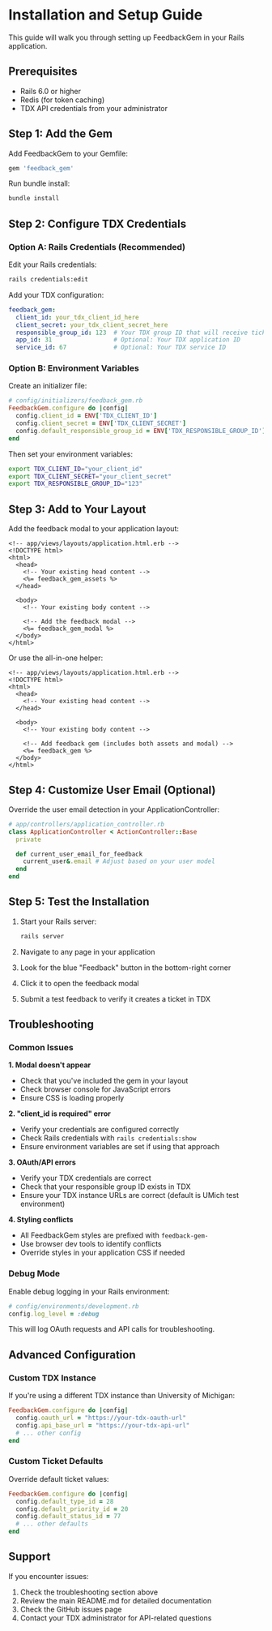 # Installation and Setup Guide

This guide will walk you through setting up FeedbackGem in your Rails application.

## Prerequisites

- Rails 6.0 or higher
- Redis (for token caching)
- TDX API credentials from your administrator

## Step 1: Add the Gem

Add FeedbackGem to your Gemfile:

```ruby
gem 'feedback_gem'
```

Run bundle install:

```bash
bundle install
```

## Step 2: Configure TDX Credentials

### Option A: Rails Credentials (Recommended)

Edit your Rails credentials:

```bash
rails credentials:edit
```

Add your TDX configuration:

```yaml
feedback_gem:
  client_id: your_tdx_client_id_here
  client_secret: your_tdx_client_secret_here
  responsible_group_id: 123  # Your TDX group ID that will receive tickets
  app_id: 31                 # Optional: Your TDX application ID
  service_id: 67             # Optional: Your TDX service ID
```

### Option B: Environment Variables

Create an initializer file:

```ruby
# config/initializers/feedback_gem.rb
FeedbackGem.configure do |config|
  config.client_id = ENV['TDX_CLIENT_ID']
  config.client_secret = ENV['TDX_CLIENT_SECRET']
  config.default_responsible_group_id = ENV['TDX_RESPONSIBLE_GROUP_ID'].to_i
end
```

Then set your environment variables:

```bash
export TDX_CLIENT_ID="your_client_id"
export TDX_CLIENT_SECRET="your_client_secret"
export TDX_RESPONSIBLE_GROUP_ID="123"
```

## Step 3: Add to Your Layout

Add the feedback modal to your application layout:

```erb
<!-- app/views/layouts/application.html.erb -->
<!DOCTYPE html>
<html>
  <head>
    <!-- Your existing head content -->
    <%= feedback_gem_assets %>
  </head>

  <body>
    <!-- Your existing body content -->

    <!-- Add the feedback modal -->
    <%= feedback_gem_modal %>
  </body>
</html>
```

Or use the all-in-one helper:

```erb
<!-- app/views/layouts/application.html.erb -->
<!DOCTYPE html>
<html>
  <head>
    <!-- Your existing head content -->
  </head>

  <body>
    <!-- Your existing body content -->

    <!-- Add feedback gem (includes both assets and modal) -->
    <%= feedback_gem %>
  </body>
</html>
```

## Step 4: Customize User Email (Optional)

Override the user email detection in your ApplicationController:

```ruby
# app/controllers/application_controller.rb
class ApplicationController < ActionController::Base
  private

  def current_user_email_for_feedback
    current_user&.email # Adjust based on your user model
  end
end
```

## Step 5: Test the Installation

1. Start your Rails server:
   ```bash
   rails server
   ```

2. Navigate to any page in your application

3. Look for the blue "Feedback" button in the bottom-right corner

4. Click it to open the feedback modal

5. Submit a test feedback to verify it creates a ticket in TDX

## Troubleshooting

### Common Issues

**1. Modal doesn't appear**
- Check that you've included the gem in your layout
- Check browser console for JavaScript errors
- Ensure CSS is loading properly

**2. "client_id is required" error**
- Verify your credentials are configured correctly
- Check Rails credentials with `rails credentials:show`
- Ensure environment variables are set if using that approach

**3. OAuth/API errors**
- Verify your TDX credentials are correct
- Check that your responsible group ID exists in TDX
- Ensure your TDX instance URLs are correct (default is UMich test environment)

**4. Styling conflicts**
- All FeedbackGem styles are prefixed with `feedback-gem-`
- Use browser dev tools to identify conflicts
- Override styles in your application CSS if needed

### Debug Mode

Enable debug logging in your Rails environment:

```ruby
# config/environments/development.rb
config.log_level = :debug
```

This will log OAuth requests and API calls for troubleshooting.

## Advanced Configuration

### Custom TDX Instance

If you're using a different TDX instance than University of Michigan:

```ruby
FeedbackGem.configure do |config|
  config.oauth_url = "https://your-tdx-oauth-url"
  config.api_base_url = "https://your-tdx-api-url"
  # ... other config
end
```

### Custom Ticket Defaults

Override default ticket values:

```ruby
FeedbackGem.configure do |config|
  config.default_type_id = 28
  config.default_priority_id = 20
  config.default_status_id = 77
  # ... other defaults
end
```

## Support

If you encounter issues:

1. Check the troubleshooting section above
2. Review the main README.md for detailed documentation
3. Check the GitHub issues page
4. Contact your TDX administrator for API-related questions
